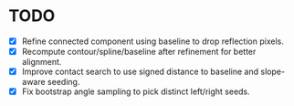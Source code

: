 # TODO

- [x] Refine connected component using baseline to drop reflection pixels.
- [x] Recompute contour/spline/baseline after refinement for better alignment.
- [x] Improve contact search to use signed distance to baseline and slope-aware seeding.
- [x] Fix bootstrap angle sampling to pick distinct left/right seeds.
